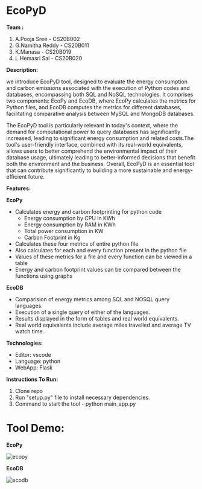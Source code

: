 # EcoPyD
**Team :**
1. A.Pooja Sree - CS20B002
2. G.Namitha Reddy - CS20B011
3. K.Manasa - CS20B019
4. L.Hemasri Sai - CS20B020

**Description:** 

we introduce EcoPyD tool, designed to evaluate the energy consumption and carbon emissions associated with the execution of Python codes and databases, encompassing both SQL and NoSQL technologies. It comprises two components: EcoPy and EcoDB, where EcoPy calculates the metrics for Python files, and EcoDB computes the metrics for different databases, facilitating comparative analysis between MySQL and MongoDB databases.

The EcoPyD tool is particularly relevant in today's context, where the demand for computational power to query databases has significantly increased, leading to significant energy consumption and related costs.The tool's user-friendly interface, combined with its real-world equivalents, allows users to better comprehend the environmental impact of their database usage, ultimately leading to better-informed decisions that benefit both the environment and the business. Overall, EcoPyD is an essential tool that can contribute significantly to building a more sustainable and energy-efficient future.

  
**Features:**


**EcoPy**
* Calculates energy and carbon footprinting for python code
    - Energy consumption by CPU in KWh
    - Energy consumption by RAM in KWh
    - Total power consumption in KW
    - Carbon Footprint in Kg
* Calculates these four metrics of entire python file
* Also calculates for each and every function present in the python file
* Values of these metrics for a file and every function can be viewed in a table
* Energy and carbon footprint values can be compared between the functions using graphs

**EcoDB**
* Comparision of energy metrics among SQL and NOSQL query languages.
* Execution of a single query of either of the languages.
* Results displayed in the form of tables and real world equivalents.
* Real world equivalents include average miles travelled and average TV watch time.


**Technologies:**  
* Editor: vscode
* Language: python
* WebApp: Flask

 
**Instructions To Run:**  
1) Clone repo   
2) Run "setup.py" file to install necessary dependencies. 
3) Command to start the tool - python main_app.py  

# Tool Demo:
**EcoPy**


![ecopy](https://user-images.githubusercontent.com/84029615/233855300-5f45e11f-adde-43fc-bbcc-c6b06fbdc73f.png)


**EcoDB**


![ecodb](https://user-images.githubusercontent.com/84029615/233855298-259bc677-0ec3-4d6d-9415-b41b25d54037.png)
